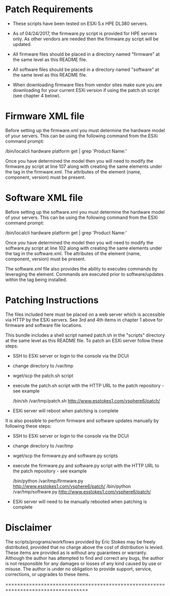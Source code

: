 Patch Requirements
==================================================================================
- These scripts have been tested on ESXi 5.x HPE DL380 servers.

- As of 04/24/2017, the firmware.py script is provided for HPE servers only. As
  other vendors are needed then the firmware.py script will be updated.

- All firmware files should be placed in a directory named "firmware" at the same
  level as this README file.

- All software files should be placed in a directory named "software" at the same
  level as this README file.

- When downloading firmware files from vendor sites make sure you are downloading
  for your current ESXi version if using the patch.sh script (see chapter 4 below).


Firmware XML file
==================================================================================
Before setting up the firmware.xml you must determine the hardware model of your
servers.  This can be using the following command from the ESXi command prompt:

/bin/localcli hardware platform get | grep 'Product Name:'

Once you have determined the model then you will need to modify the firmware.py
script at line 107 along with creating the same elements under the <HPE> tag in the
firmware.xml.  The attributes of the element (name, component, version) must be
present.


Software XML file
==================================================================================
Before setting up the software.xml you must determine the hardware model of your
servers.  This can be using the following command from the ESXi command prompt:

/bin/localcli hardware platform get | grep 'Product Name:'

Once you have determined the model then you will need to modify the software.py
script at line 102 along with creating the same elements under the <HPE> tag in the
software.xml.  The attributes of the element (name, component, version) must be
present.

The software.xml file also provides the ability to executes commands by leveraging
the <cmd> element.  Commands are executed prior to software/updates within the
tag being installed.  


Patching Instructions
==================================================================================
The files included here must be placed on a web server which is accessible via HTTP
by the ESXi servers.  See 3rd and 4th items in chapter 1 above for firmware and 
software file locations.

This bundle includes a shell script named patch.sh in the "scripts" directory at
the same level as this README file. To patch an ESXi server follow these steps:

- SSH to ESXi server or login to the console via the DCUI
- change directory to /var/tmp
- wget/scp the patch.sh script
- execute the patch.sh script with the HTTP URL to the patch repository - see example

     /bin/sh /var/tmp/patch.sh http://www.esstokes1.com/vsphere6/patch/

- ESXi server will reboot when patching is complete


It is also possible to perform firmware and software updates manually by following
these steps:

- SSH to ESXi server or login to the console via the DCUI
- change directory to /var/tmp
- wget/scp the firmware.py and software.py scripts
- execute the firmware.py and software.py script with the HTTP URL to the patch 
  repository - see example

     /bin/python /var/tmp/firmware.py http://www.esstokes1.com/vsphere6/patch/
     /bin/python /var/tmp/software.py http://www.esstokes1.com/vsphere6/patch/

- ESXi server will need to be manually rebooted when patching is complete


Disclaimer
==================================================================================
The scripts/programs/workflows provided by Eric Stokes may be freely distributed,
provided that no charge above the cost of distribution is levied.  These items are
provided as is without any guarantees or warranty.  Although the author has 
attempted to find and correct any bugs, the author is not responsible for any
damages or losses of any kind caused by use or misuse.  The author is under no
obligation to provide support, service, corrections, or upgrades to these items.


==================================================================================
